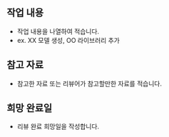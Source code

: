 ## 작업 내용
- 작업 내용을 나열하여 적습니다.
- ex. XX 모델 생성, OO 라이브러리 추가

## 참고 자료
- 참고한 자료 또는 리뷰어가 참고할만한 자료를 적습니다.

## 희망 완료일
- 리뷰 완료 희망일을 작성합니다.
